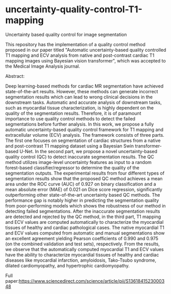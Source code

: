# uncertainty-quality-control-T1-mapping
Uncertainty based quality control for image segmentation

This repository has the implementation of a quality control method proposed in our paper titled "Automatic uncertainty-based quality controlled T1 mapping and ECV analysis from native and post-contrast cardiac T1 mapping images using Bayesian vision transformer", which was accepted to the Medical Image Analysis journal.

Abstract:

Deep learning-based methods for cardiac MR segmentation have achieved state-of-the-art results. However, these methods can generate incorrect segmentation results which can lead to wrong clinical decisions in the downstream tasks. Automatic and accurate analysis of downstream tasks, such as myocardial tissue characterization, is highly dependent on the quality of the segmentation results. Therefore, it is of paramount importance to use quality control methods to detect the failed segmentations before further analysis. In this work, we propose a fully automatic uncertainty-based quality control framework for T1 mapping and extracellular volume (ECV) analysis. The framework consists of three parts. The first one focuses on segmentation of cardiac structures from a native and post-contrast T1 mapping dataset using a Bayesian Swin transformer-based U-Net. In the second part, we propose a novel uncertainty-based quality control (QC) to detect inaccurate segmentation results. The QC method utilizes image-level uncertainty features as input to a random forest-based classifier/regressor to determine the quality of the segmentation outputs. The experimental results from four different types of segmentation results show that the proposed QC method achieves a mean area under the ROC curve (AUC) of 0.927 on binary classification and a mean absolute error (MAE) of 0.021 on Dice score regression, significantly outperforming other state-of-the-art uncertainty based QC methods. The performance gap is notably higher in predicting the segmentation quality from poor-performing models which shows the robustness of our method in detecting failed segmentations. After the inaccurate segmentation results are detected and rejected by the QC method, in the third part, T1 mapping and ECV values are computed automatically to characterize the myocardial tissues of healthy and cardiac pathological cases. The native myocardial T1 and ECV values computed from automatic and manual segmentations show an excellent agreement yielding Pearson coefficients of 0.990 and 0.975 (on the combined validation and test sets), respectively. From the results, we observe that the automatically computed myocardial T1 and ECV values have the ability to characterize myocardial tissues of healthy and cardiac diseases like myocardial infarction, amyloidosis, Tako-Tsubo syndrome, dilated cardiomyopathy, and hypertrophic cardiomyopathy.

Full paper:https://www.sciencedirect.com/science/article/pii/S1361841523000348

